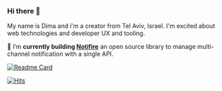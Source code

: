 ### Hi there 👋

My name is Dima and i'm a creator from Tel Aviv, Israel. I'm excited about web technologies and developer UX and tooling.

🔭 I’m **currently building [Notifire](https://github.com/notifirehq/notifire)** an open source library to manage multi-channel notification with a single API.

[![Readme Card](https://github-readme-stats.vercel.app/api/pin/?username=notifirehq&repo=notifire)](https://github.com/notifirehq/notifire)


<!--
**scopsy/scopsy** is a ✨ _special_ ✨ repository because its `README.md` (this file) appears on your GitHub profile.

Here are some ideas to get you started:

- 🔭 I’m currently working on ...
- 🌱 I’m currently learning ...
- 👯 I’m looking to collaborate on ...
- 🤔 I’m looking for help with ...
- 💬 Ask me about ...
- 📫 How to reach me: ...
- 😄 Pronouns: ...
- ⚡ Fun fact: ...
-->


[![Hits](https://hits.seeyoufarm.com/api/count/incr/badge.svg?url=https%3A%2F%2Fgithub.com%2Fscopsy%2Fscopsy&count_bg=%2379C83D&title_bg=%23555555&icon=&icon_color=%23E7E7E7&title=&edge_flat=true)](https://hits.seeyoufarm.com)
